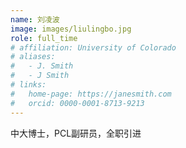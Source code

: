 ```yaml
---
name: 刘凌波
image: images/liulingbo.jpg
role: full_time
# affiliation: University of Colorado
# aliases:
#   - J. Smith
#   - J Smith
# links:
#   home-page: https://janesmith.com
#   orcid: 0000-0001-8713-9213
---
```


中大博士，PCL副研员，全职引进


